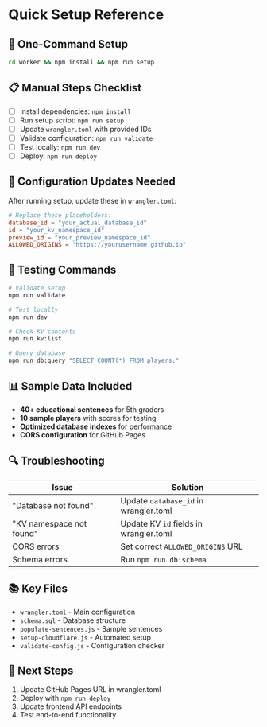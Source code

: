 # Quick Setup Reference

## 🚀 One-Command Setup
```bash
cd worker && npm install && npm run setup
```

## 📋 Manual Steps Checklist

- [ ] Install dependencies: `npm install`
- [ ] Run setup script: `npm run setup`
- [ ] Update `wrangler.toml` with provided IDs
- [ ] Validate configuration: `npm run validate`
- [ ] Test locally: `npm run dev`
- [ ] Deploy: `npm run deploy`

## 🔧 Configuration Updates Needed

After running setup, update these in `wrangler.toml`:

```toml
# Replace these placeholders:
database_id = "your_actual_database_id"
id = "your_kv_namespace_id"
preview_id = "your_preview_namespace_id"
ALLOWED_ORIGINS = "https://yourusername.github.io"
```

## 🧪 Testing Commands

```bash
# Validate setup
npm run validate

# Test locally
npm run dev

# Check KV contents
npm run kv:list

# Query database
npm run db:query "SELECT COUNT(*) FROM players;"
```

## 📊 Sample Data Included

- **40+ educational sentences** for 5th graders
- **10 sample players** with scores for testing
- **Optimized database indexes** for performance
- **CORS configuration** for GitHub Pages

## 🔍 Troubleshooting

| Issue | Solution |
|-------|----------|
| "Database not found" | Update `database_id` in wrangler.toml |
| "KV namespace not found" | Update KV `id` fields in wrangler.toml |
| CORS errors | Set correct `ALLOWED_ORIGINS` URL |
| Schema errors | Run `npm run db:schema` |

## 📚 Key Files

- `wrangler.toml` - Main configuration
- `schema.sql` - Database structure
- `populate-sentences.js` - Sample sentences
- `setup-cloudflare.js` - Automated setup
- `validate-config.js` - Configuration checker

## 🎯 Next Steps

1. Update GitHub Pages URL in wrangler.toml
2. Deploy with `npm run deploy`
3. Update frontend API endpoints
4. Test end-to-end functionality